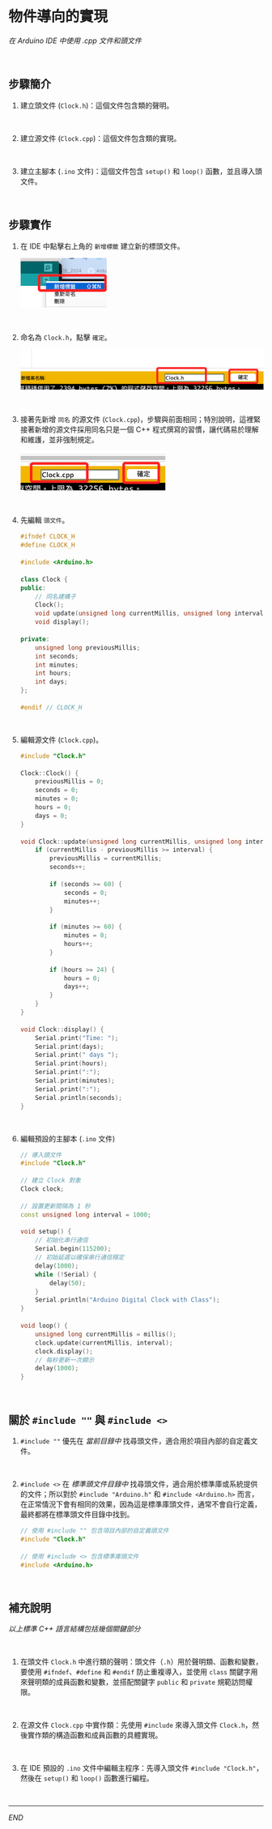 # 物件導向的實現

_在 Arduino IDE 中使用 .cpp 文件和頭文件_

<br>

## 步驟簡介

1. 建立頭文件 (`Clock.h`)：這個文件包含類的聲明。

<br>

2. 建立源文件 (`Clock.cpp`)：這個文件包含類的實現。

<br>

3. 建立主腳本 (`.ino` 文件)：這個文件包含 `setup()` 和 `loop()` 函數，並且導入頭文件。

<br>

## 步驟實作

1. 在 IDE 中點擊右上角的 `新增標籤` 建立新的標頭文件。

    ![](images/img_01.png)

<br>

2. 命名為 `Clock.h`，點擊 `確定`。

    ![](images/img_02.png)

<br>

3. 接著先新增 `同名` 的源文件 (`Clock.cpp`)，步驟與前面相同；特別說明，這裡緊接著新增的源文件採用同名只是一個 C++ 程式撰寫的習慣，讓代碼易於理解和維護，並非強制規定。

    ![](images/img_03.png)

<br>

4. 先編輯 `頭文件`。

    ```cpp
    #ifndef CLOCK_H
    #define CLOCK_H

    #include <Arduino.h>

    class Clock {
    public:
        // 同名建構子
        Clock();
        void update(unsigned long currentMillis, unsigned long interval);
        void display();

    private:
        unsigned long previousMillis;
        int seconds;
        int minutes;
        int hours;
        int days;
    };

    #endif // CLOCK_H
    ```

<br>

5. 編輯源文件 (`Clock.cpp`)。

    ```cpp
    #include "Clock.h"

    Clock::Clock() {
        previousMillis = 0;
        seconds = 0;
        minutes = 0;
        hours = 0;
        days = 0;
    }

    void Clock::update(unsigned long currentMillis, unsigned long interval) {
        if (currentMillis - previousMillis >= interval) {
            previousMillis = currentMillis;
            seconds++;

            if (seconds >= 60) {
                seconds = 0;
                minutes++;
            }

            if (minutes >= 60) {
                minutes = 0;
                hours++;
            }

            if (hours >= 24) {
                hours = 0;
                days++;
            }
        }
    }

    void Clock::display() {
        Serial.print("Time: ");
        Serial.print(days);
        Serial.print(" days ");
        Serial.print(hours);
        Serial.print(":");
        Serial.print(minutes);
        Serial.print(":");
        Serial.println(seconds);
    }
    ```

<br>

6. 編輯預設的主腳本 (`.ino` 文件)

    ```cpp
    // 導入頭文件
    #include "Clock.h"

    // 建立 Clock 對象
    Clock clock;

    // 設置更新間隔為 1 秒
    const unsigned long interval = 1000;

    void setup() {
        // 初始化串行通信
        Serial.begin(115200);
        // 初始延遲以確保串行通信穩定
        delay(1000);
        while (!Serial) {
            delay(50);
        }
        Serial.println("Arduino Digital Clock with Class");
    }

    void loop() {
        unsigned long currentMillis = millis();
        clock.update(currentMillis, interval);
        clock.display();
        // 每秒更新一次顯示
        delay(1000);
    }
    ```

<br>

## 關於 `#include ""` 與 `#include <>`

1. `#include ""` 優先在 _當前目錄中_ 找尋頭文件，適合用於項目內部的自定義文件。

<br>

2. `#include <>` 在 _標準頭文件目錄中_ 找尋頭文件，適合用於標準庫或系統提供的文件；所以對於 `#include "Arduino.h"` 和 `#include <Arduino.h>` 而言，在正常情況下會有相同的效果，因為這是標準庫頭文件，通常不會自行定義，最終都將在標準頭文件目錄中找到。

    ```cpp
    // 使用 #include "" 包含項目內部的自定義頭文件
    #include "Clock.h"

    // 使用 #include <> 包含標準庫頭文件
    #include <Arduino.h>
    ```

<br>

## 補充說明

_以上標準 C++ 語言結構包括幾個關鍵部分_

<br>

1. 在頭文件 `Clock.h` 中進行類的聲明：頭文件（`.h`）用於聲明類、函數和變數，要使用 `#ifndef`、`#define` 和 `#endif` 防止重複導入，並使用 `class` 關鍵字用來聲明類的成員函數和變數，並搭配關鍵字 `public` 和 `private` 規範訪問權限。

<br>

2. 在源文件 `Clock.cpp` 中實作類：先使用 `#include` 來導入頭文件 `Clock.h`，然後實作類的構造函數和成員函數的具體實現。

<br>

3. 在 IDE 預設的 `.ino` 文件中編輯主程序：先導入頭文件 `#include "Clock.h"`，然後在 `setup()` 和 `loop()` 函數進行編程。

<br>

___

_END_